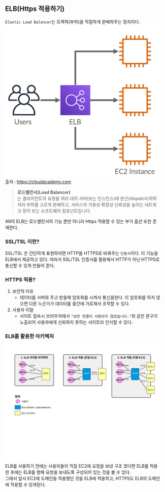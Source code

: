 ## ELB(Https 적용하기)
`Elastic Load Balancer`는 트랙픽(부하)을 적절하게 분배하주는 장치이다.  
![Untitled.webp](../img/Untitled.webp)  
출처 : https://cloudacademy.com  
  
> **로드밸런서(Load Balancer)**   
> 는 클라이언트의 요청을 여러 대의 서버(또는 인스턴스)에 분산(dispatch)하여 처리 부하를 고르게 분배하고, 서비스의 가용성·확장성·신뢰성을 높이는 네트워크 장치 또는 소프트웨어 컴포넌트입니다.

 AWS ELB는 로드밸런서의 기능 뿐만 아니라 Https 적용할 수 있는 부가 옵션 또한 존재한다.  
   
### SSL/TSL 이란?
SSL/TSL 은 간단하게 표현하자면 HTTP를 HTTPS로 바꿔주는 `인증서`이다. 이 기능을 ELB에서 제공하고 있다. 따라서 SSL/TSL 인증서를 활용해서 HTTP가 아닌 HTTPS로 통신할 수 있게 만들어 준다.
  
  
### HTTPS 적용?
1. 보안적 이유
   - 데이터를 서버와 주고 받을때 암호화를 시켜서 통신을한다. 이 암호화를 하지 않으면 다른 누군가가 데이터를 중간에 가로채서 조작할 수 있다.
2. 사용자 이탈
   - 사이트 접속시 브라우저에서 `"보안 연결이 사용되지 않았습니다."`와 같은 문구가 노출되어 사용자에게 신뢰하지 못하는 사이트라 인식할 수 있다.

  
### ELB를 활용한 아키텍처
![elb-architecture-svg.svg](../img/elb-architecture-svg.svg)  
ELB를 사용하기 전에는 사용자들이 직접 EC2에 요청을 보낸 구조 였다면 ELB를 적용한 후에는 ELB를 향해 요청을 보내도록 구성되어 있는 것을 볼 수 있다.  
그래서 앞서 EC2에 도메인을 적용했던 것을 ELB에 적용하고, HTTPS도 ELB의 도메인에 적용할 수 있게된다.